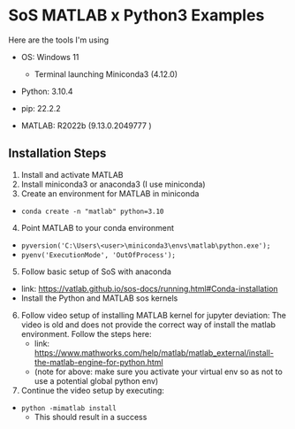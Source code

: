 # SoS MATLAB x Python3 Examples

Here are the tools I'm using

- OS: Windows 11
  - Terminal launching Miniconda3 (4.12.0)

- Python: 3.10.4
- pip: 22.2.2
- MATLAB: R2022b (9.13.0.2049777 )

## Installation Steps
1. Install and activate MATLAB
2. Install miniconda3 or anaconda3 (I use miniconda)
3. Create an environment for MATLAB in miniconda
  - ```conda create -n "matlab" python=3.10```
4. Point MATLAB to your conda environment
  - ```pyversion('C:\Users\<user>\miniconda3\envs\matlab\python.exe');```
  - ```pyenv('ExecutionMode', 'OutOfProcess');```
5. Follow basic setup of SoS with anaconda
  - link: https://vatlab.github.io/sos-docs/running.html#Conda-installation
  - Install the Python and MATLAB sos kernels
6. Follow video setup of installing MATLAB kernel for jupyter
  deviation: The video is old and does not provide the correct way of install the matlab environment. Follow the steps here:
    - link: https://www.mathworks.com/help/matlab/matlab_external/install-the-matlab-engine-for-python.html
    - (note for above: make sure you activate your virtual env so as not to use a potential global python env)
7. Continue the video setup by executing:
  - ```python -mimatlab install```
    - This should result in a success

